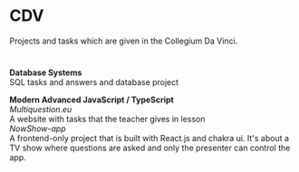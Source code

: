 # CDV
Projects and tasks which are given in the Collegium Da Vinci.

#
****Database Systems****\
SQL tasks and answers and database project

****Modern Advanced JavaScript / TypeScript****\
*Multiquestion.eu*\
A website with tasks that the teacher gives in lesson\
*NowShow-app*\
A frontend-only project that is built with React.js and chakra ui. It's about a TV show where questions are asked and only the presenter can control the app.

